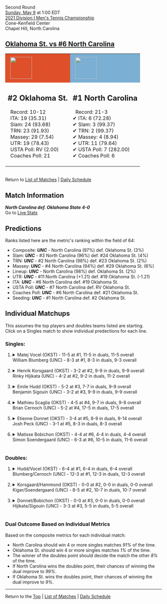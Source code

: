 Second Round[](#top)<a name="top"></a>  
[Sunday, May 9](../../schedule/05-09.md) at 1:00 EDT  
[2021 Division I Men's Tennis Championship](../index.md)  
Cone-Kenfield Center  
Chapel Hill, North Carolina  
## [Oklahoma St. vs #6 North Carolina](https://www.ncaa.com/game/5833413)  

<table><tr style="background-color: #d9d9d9 !important"><td style="background-color: #DF4F2A !important"><img src="https://www.ncaa.com/sites/default/files/images/logos/schools/o/oklahoma-st.70.png" width="70" height="70" style="padding: 8px;" /></td><td style="background-color: #7BAFD4 !important"><img src="https://www.ncaa.com/sites/default/files/images/logos/schools/n/north-carolina.70.png" width="70" height="70" style="padding: 8px;" /></td></tr><tr>
<td>  

<h2>#2 Oklahoma St.</h2>  
&nbsp; Record: 10-12<br>  
&nbsp; ITA: 19 (35.31)<br>  
&nbsp; Slam: 24 (93.68)<br>  
&nbsp; TRN: 23 (91.93)<br>  
&nbsp; Massey: 29 (7.54)<br>  
&nbsp; UTR: 19 (78.43)<br>  
&nbsp; USTA Poll: RV (2.00)<br>  
&nbsp; Coaches Poll: 21<br>  
<br>  

</td>
<td>  

<h2>#1 North Carolina</h2>  
&nbsp; Record: 21-3<br>  
&#10004; ITA: 6 (72.28)<br>  
&#10004; Slam: 3 (99.37)<br>  
&#10004; TRN: 2 (99.37)<br>  
&#10004; Massey: 4 (8.94)<br>  
&#10004; UTR: 11 (79.64)<br>  
&#10004; USTA Poll: 7 (282.00)<br>  
&#10004; Coaches Poll: 6<br>  
<br>  

</td>
</tr></table>  


<br>Return to [List of Matches](../index.md) &#124; [Daily Schedule](../../schedule/05-09.md)

## Match Information  
***North Carolina def. Oklahoma State 4-0***  
Go to [Live Stats](http://stats.statbroadcast.com/statmonitr/?id=350570)  

## Predictions  

Ranks listed here are the metric's ranking within the field of 64:  
- Composite: ***UNC*** - North Carolina (97%) def. Oklahoma St. (3%)  
- Slam: ***UNC*** - #3 North Carolina (96%) def. #24 Oklahoma St. (4%)  
- TRN: ***UNC*** - #2 North Carolina (98%) def. #23 Oklahoma St. (2%)  
- Massey: ***UNC*** - #4 North Carolina (94%) def. #29 Oklahoma St. (6%)  
- Lineup: ***UNC*** - North Carolina (98%) def. Oklahoma St. (2%)  
- UTR: ***UNC*** - #11 North Carolina (+1.21) def. #19 Oklahoma St. (-1.21)  
- ITA: ***UNC*** - #6 North Carolina def. #19 Oklahoma St.  
- USTA Poll: ***UNC*** - #7 North Carolina def. RV Oklahoma St.  
- Coaches Poll: ***UNC*** - #6 North Carolina def. #21 Oklahoma St.  
- Seeding: ***UNC*** - #1 North Carolina def. #2 Oklahoma St.  

## Individual Matchups  
This assumes the top players and doubles teams listed are starting.  
Click on a Singles match to show individual predections for each line.  

### Singles:  

<ol>
<li><details>
<summary markdown="span">Matej Vocel (OKST) - 11-5 at #1, 11-5 in duals, 11-5 overall<br>William Blumberg (UNC) - 8-3 at #1, 8-3 in duals, 9-3 overall</summary>
<h4>Predictions</h4><ul>
<li>Composite: <b><i>UNC</i></b> - Blumberg (71%) def. Vocel (29%)</li>  
<li>Slam: <b><i>UNC</i></b> - Blumberg (73%) def. Vocel (27%)</li>  
<li>TRN: <b><i>UNC</i></b> - Blumberg (78%) def. Vocel (22%)</li>  
<li>Massey: <b><i>UNC</i></b> - Blumberg (65%) def. Vocel (35%)</li>  
<li>UTR: <b><i>UNC</i></b> - Blumberg (71%) def. Vocel (29%)</li>  
<li>ITA: <b><i>UNC</i></b> - Blumberg (21.87) def. Vocel (20.98)</li>  
</ul>
</details>&nbsp;</li>
<li><details>
<summary markdown="span">Henrik Korsgaard (OKST) - 3-2 at #2, 9-9 in duals, 9-9 overall<br>Rinky Hijikata (UNC) - 4-2 at #2, 9-2 in duals, 11-2 overall</summary>
<h4>Predictions</h4><ul>
<li>Composite: <b><i>UNC</i></b> - Hijikata (91%) def. Korsgaard (9%)</li>  
<li>Slam: <b><i>UNC</i></b> - Hijikata (91%) def. Korsgaard (9%)</li>  
<li>TRN: <b><i>UNC</i></b> - Hijikata (94%) def. Korsgaard (6%)</li>  
<li>Massey: <b><i>UNC</i></b> - Hijikata (91%) def. Korsgaard (9%)</li>  
<li>UTR: <b><i>UNC</i></b> - Hijikata (88%) def. Korsgaard (12%)</li>  
<li>ITA: <b><i>UNC</i></b> - Hijikata (27.96) def. Korsgaard (2.00)</li>  
</ul>
</details>&nbsp;</li>
<li><details>
<summary markdown="span">Emile Hudd (OKST) - 5-2 at #3, 7-7 in duals, 9-9 overall<br>Benjamin Sigouin (UNC) - 3-2 at #3, 9-9 in duals, 9-9 overall</summary>
<h4>Predictions</h4><ul>
<li>Composite: <b><i>UNC</i></b> - Sigouin (51%) def. Hudd (49%)</li>  
<li>Slam: <b><i>UNC</i></b> - Sigouin (64%) def. Hudd (36%)</li>  
<li>TRN: <b><i>UNC</i></b> - Sigouin (62%) def. Hudd (38%)</li>  
<li>Massey: <b><i>UNC</i></b> - Sigouin (54%) def. Hudd (46%)</li>  
<li>UTR: <b><i>OKST</i></b> - Hudd (74%) def. Sigouin (26%)</li>  
<li>ITA: <b><i>UNC</i></b> - Sigouin (13.85) def. Hudd (4.25)</li>  
</ul>
</details>&nbsp;</li>
<li><details>
<summary markdown="span">Mathieu Scaglia (OKST) - 4-5 at #4, 9-7 in duals, 9-8 overall<br>Brian Cernoch (UNC) - 5-2 at #4, 17-5 in duals, 17-5 overall</summary>
<h4>Predictions</h4><ul>
<li>Composite: <b><i>UNC</i></b> - Cernoch (85%) def. Scaglia (15%)</li>  
<li>Slam: <b><i>UNC</i></b> - Cernoch (89%) def. Scaglia (11%)</li>  
<li>TRN: <b><i>UNC</i></b> - Cernoch (87%) def. Scaglia (13%)</li>  
<li>Massey: <b><i>UNC</i></b> - Cernoch (86%) def. Scaglia (14%)</li>  
<li>UTR: <b><i>UNC</i></b> - Cernoch (78%) def. Scaglia (22%)</li>  
<li>ITA: <b><i>UNC</i></b> - Cernoch (12.67) def. Scaglia (2.10)</li>  
</ul>
</details>&nbsp;</li>
<li><details>
<summary markdown="span">Etienne Donnet (OKST) - 3-4 at #5, 8-9 in duals, 9-14 overall<br>Josh Peck (UNC) - 3-1 at #5, 8-3 in duals, 8-3 overall</summary>
<h4>Predictions</h4><ul>
<li>Composite: <b><i>UNC</i></b> - Peck (87%) def. Donnet (13%)</li>  
<li>Slam: <b><i>UNC</i></b> - Peck (90%) def. Donnet (10%)</li>  
<li>TRN: <b><i>UNC</i></b> - Peck (90%) def. Donnet (10%)</li>  
<li>Massey: <b><i>UNC</i></b> - Peck (87%) def. Donnet (13%)</li>  
<li>UTR: <b><i>UNC</i></b> - Peck (83%) def. Donnet (17%)</li>  
<li>ITA: <b><i>OKST</i></b> - # Donnet def. Peck (4.29)</li>  
</ul>
</details>&nbsp;</li>
<li><details>
<summary markdown="span">Matisse Bobichon (OKST) - 4-4 at #6, 4-4 in duals, 4-4 overall<br>Simon Soendergaard (UNC) - 6-3 at #6, 10-5 in duals, 11-6 overall</summary>
<h4>Predictions</h4><ul>
<li>Composite: <b><i>UNC</i></b> - Soendergaard (87%) def. Bobichon (13%)</li>  
<li>Slam: <b><i>UNC</i></b> - Soendergaard (95%) def. Bobichon (5%)</li>  
<li>TRN: <b><i>UNC</i></b> - Soendergaard (96%) def. Bobichon (4%)</li>  
<li>Massey: <b><i>UNC</i></b> - Soendergaard (87%) def. Bobichon (13%)</li>  
<li>UTR: <b><i>UNC</i></b> - Soendergaard (69%) def. Bobichon (31%)</li>  
<li>ITA: <b><i>UNC</i></b> - Soendergaard (3.62) def. Bobichon (1.32)</li>  
</ul>
</details>&nbsp;</li>
</ol>

### Doubles:  

<ol>
<li><details>
<summary markdown="span">Hudd/Vocel (OKST) - 6-4 at #1, 6-4 in duals, 6-4 overall<br>Blumberg/Cernoch (UNC) - 12-3 at #1, 12-3 in duals, 12-3 overall</summary>
<br>Sorry, we don't have any metrics for this match
</details>&nbsp;</li>
<li><details>
<summary markdown="span">Korsgaard/Hammond (OKST) - 0-0 at #2, 0-0 in duals, 0-0 overall<br>Kiger/Soendergaard (UNC) - 8-5 at #2, 10-7 in duals, 10-7 overall</summary>
<br>Sorry, we don't have any metrics for this match
</details>&nbsp;</li>
<li><details>
<summary markdown="span">Donnet/Bobichon (OKST) - 0-0 at #3, 0-0 in duals, 0-0 overall<br>Hijikata/Sigouin (UNC) - 3-3 at #3, 5-5 in duals, 5-5 overall</summary>
<br>Sorry, we don't have any metrics for this match
</details>&nbsp;</li>
</ol>

### Dual Outcome Based on Individual Metrics  
  
Based on the composite metrics for each individual match:  
- North Carolina should win 4 or more singles matches *91%* of the time.  
- Oklahoma St. should win 4 or more singles matches *1%* of the time.  
- The winner of the doubles point should decide the match the other *8%* of the time.  
- If North Carolina wins the doubles point, their chances of winning the dual improve to *99%*.  
- If Oklahoma St. wins the doubles point, their chances of winning the dual improve to *9%*.  
  
------

Return to the [Top](#top) &#124; [List of Matches](../index.md) &#124; [Daily Schedule](../../schedule/05-09.md)  
